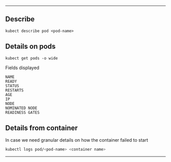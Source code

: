 
---

## Describe

`kubect describe pod <pod-name>`

## Details on pods

`kubect get pods -o wide`

Fields displayed

```
NAME
READY
STATUS
RESTARTS
AGE
IP
NODE
NOMINATED NODE
READINESS GATES
```

## Details from container

In case we need granular details on how the container failed to start

```bash
kubectl logs pod/<pod-name> <container name>
```

---
